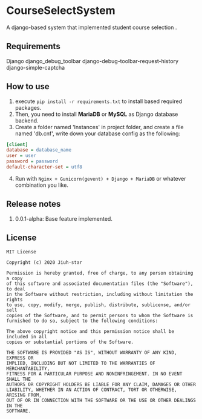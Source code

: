# CourseSelectSystem
A django-based system that implemented student course selection .

## Requirements

Django
django_debug_toolbar
django-debug-toolbar-request-history
django-simple-captcha

## How to use

1. execute `pip install -r requirements.txt` to install based required packages.
2. Then, you need to install **MariaDB** or **MySQL** as Django database backend.
3. Create a folder named 'Instances' in project folder, and create a file named 'db.cnf', write down your database config as the following:
```ini
[client]
database = database_name
user = user
password = password
default-character-set = utf8
```
4. Run with `Nginx + Gunicorn(gevent) + Django + MariaDB` or whatever combination you like.

## Release notes

1. 0.0.1-alpha: Base feature implemented.

## License

```text
MIT License

Copyright (c) 2020 Jiuh-star

Permission is hereby granted, free of charge, to any person obtaining a copy
of this software and associated documentation files (the "Software"), to deal
in the Software without restriction, including without limitation the rights
to use, copy, modify, merge, publish, distribute, sublicense, and/or sell
copies of the Software, and to permit persons to whom the Software is
furnished to do so, subject to the following conditions:

The above copyright notice and this permission notice shall be included in all
copies or substantial portions of the Software.

THE SOFTWARE IS PROVIDED "AS IS", WITHOUT WARRANTY OF ANY KIND, EXPRESS OR
IMPLIED, INCLUDING BUT NOT LIMITED TO THE WARRANTIES OF MERCHANTABILITY,
FITNESS FOR A PARTICULAR PURPOSE AND NONINFRINGEMENT. IN NO EVENT SHALL THE
AUTHORS OR COPYRIGHT HOLDERS BE LIABLE FOR ANY CLAIM, DAMAGES OR OTHER
LIABILITY, WHETHER IN AN ACTION OF CONTRACT, TORT OR OTHERWISE, ARISING FROM,
OUT OF OR IN CONNECTION WITH THE SOFTWARE OR THE USE OR OTHER DEALINGS IN THE
SOFTWARE.
```
